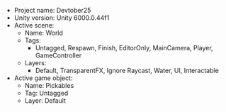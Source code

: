 <!-- UNITY CODE ASSIST INSTRUCTIONS START -->
- Project name: Devtober25
- Unity version: Unity 6000.0.44f1
- Active scene:
  - Name: World
  - Tags:
    - Untagged, Respawn, Finish, EditorOnly, MainCamera, Player, GameController
  - Layers:
    - Default, TransparentFX, Ignore Raycast, Water, UI, Interactable
- Active game object:
  - Name: Pickables
  - Tag: Untagged
  - Layer: Default
<!-- UNITY CODE ASSIST INSTRUCTIONS END -->